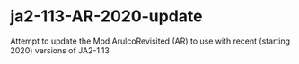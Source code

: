 # ja2-113-AR-2020-update
Attempt to update the Mod ArulcoRevisited (AR) to use with recent (starting 2020) versions of JA2-1.13
